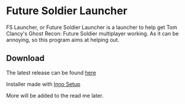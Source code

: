 # Future Soldier Launcher  
FS Launcher, or Future Soldier Launcher is a launcher to help get Tom Clancy's Ghost Recon: Future Soldier multiplayer working. As it can be annoying, so this program aims at helping out.  
## Download
The latest release can be found [here](https://github.com/KilLo445/FS-Launcher/releases/latest)  
  
Installer made with [Inno Setup](https://jrsoftware.org/isinfo.php)
  
More will be added to the read me later.
